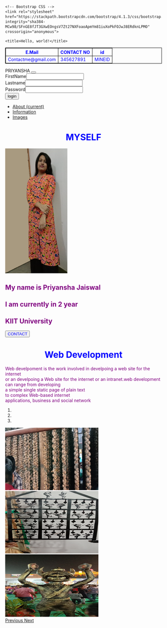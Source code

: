 <!doctype html>
<html lang="en">
  <head>
    <!-- Required meta tags -->
    <meta charset="utf-8">
    <meta name="viewport" content="width=device-width, initial-scale=1, shrink-to-fit=no">

    <!-- Bootstrap CSS -->
    <link rel="stylesheet" href="https://stackpath.bootstrapcdn.com/bootstrap/4.1.3/css/bootstrap.min.css" integrity="sha384-MCw98/SFnGE8fJT3GXwEOngsV7Zt27NXFoaoApmYm81iuXoPkFOJwJ8ERdknLPMO" crossorigin="anonymous">
<style>
table,th,td{
    border:1px solid black;
    color:blue;
    }
</style>
    <title>Hello, world!</title>
  </head>
  <body>
<table style="width:100%">
<tr>
 <th>E.Mail</th>
 <th>CONTACT NO</th>
 <th>id</th>
 </tr>
 <tr>
   <td>Contactme@gmail.com</td>
   <td>345627891</td>
   <td>MINEID</td>
 </tr>
 </table> 
<nav class ="navbar navbar-dark bg-dark">
<a class="navbar.brand color:white; bg-success">PRIYANSHA </a>

<button class="navbar-toggler" type="button" data-toggle="collapse" data-target="#navbarSupportedContent" aria-controls="navbarSupportedContent" aria-expanded="false" aria-label="Toggle navigation">
    <span class="navbar-toggler-icon"></span>
  </button>
<form name="form example">
FirstName<input type="text"><br>
Lastname<input type="text"><br>
Password<input type="password"><br>
<input type="submit" value="login">
</form>
  <div class="collapse navbar-collapse" id="navbarSupportedContent">
    <ul class="navbar-nav mr-auto">
      <li class="nav-item d-flex justify-content-center">
        <a class="nav-link" href="#about">About <span class="sr-only">(current)</span></a>
      </li>
      <li class="nav-item d-flex justify-content-center">
        <a class="nav-link" href="#information">Information</a>
      </li>
            <li class="nav-item d-flex justify-content-center">
        <a class="nav-link " href="#image">Images</a>
      </li>
    </ul>
</div>
</nav>
<div class="p-3 mb-2 bg-warning text-blue  container.fluid Containerone"id="about" >
<center><h1 style="color:blue;">MYSELF</h1></center>
<img src="muskan2.jpg" alt="MY PIC" width="200" height="400"/>
<h2 style="color:purple;">My name is Priyansha Jaiswal</h2>
<h2 style="color:purple;">I am currently in 2 year</h2>
<h2 style="color:purple;">KIIT University</h2>
<button  style="color:blue;" type="button" class"btn Contact me">CONTACT</button>
</div>
<div class="p-3 mb-2 bg-secondary text-light green  container.fluid Containertwo" id="information" >
<center><h1 style="color:blue;">Web Development</h1></center>
<source src="holi.mp4" type="video/mp4">
<p style ="color:purple;">Web  develpoment is the work involved in develpoing a web site for the internet<br> or an develpoing a Web site for the internet or an intranet.web development can range from developing<br> a simple single static page of plain text<br> to complex Web-based internet <br>applications, business and social network</p>
<div class=" p-3 mb-2 bg-danger text-white container-fluid Containerthree" id="image">  
<div id="carouselExampleIndicators" class="carousel slide" data-ride="carousel">
  <ol class="carousel-indicators">
    <li data-target="#carouselExampleIndicators" data-slide-to="0" class="active"></li>
    <li data-target="#carouselExampleIndicators" data-slide-to="1"></li>
    <li data-target="#carouselExampleIndicators" data-slide-to="2"></li>
  </ol>
  <div class="carousel-inner">
    <div class="carousel-item active">
      <img class="d-block w-100" src="IMG_20191102_204940.jpg" alt="First slide" width="300" height="200">
    </div>
    <div class="carousel-item">
      <img class="d-block w-100" src="IMG_20191102_203024.jpg" alt="Second slide" width="300" height="200">
    </div>
    <div class="carousel-item">
      <img class="d-block w-100" src="IMG_20191102_204055.jpg" alt="Third slide" width="300" height="200">
    </div>
  </div>
  <a class="carousel-control-prev" href="#carouselExampleIndicators" role="button" data-slide="prev">
    <span class="carousel-control-prev-icon" aria-hidden="true"></span>
    <span class="sr-only">Previous</span>
  </a>
  <a class="carousel-control-next" href="#carouselExampleIndicators" role="button" data-slide="next">
    <span class="carousel-control-next-icon" aria-hidden="true"></span>
    <span class="sr-only">Next</span>
  </a>
</div>
    <script src="https://code.jquery.com/jquery-3.3.1.slim.min.js" integrity="sha384-q8i/X+965DzO0rT7abK41JStQIAqVgRVzpbzo5smXKp4YfRvH+8abtTE1Pi6jizo" crossorigin="anonymous"></script>
    <script src="https://cdnjs.cloudflare.com/ajax/libs/popper.js/1.14.3/umd/popper.min.js" integrity="sha384-ZMP7rVo3mIykV+2+9J3UJ46jBk0WLaUAdn689aCwoqbBJiSnjAK/l8WvCWPIPm49" crossorigin="anonymous"></script>
    <script src="https://stackpath.bootstrapcdn.com/bootstrap/4.1.3/js/bootstrap.min.js" integrity="sha384-ChfqqxuZUCnJSK3+MXmPNIyE6ZbWh2IMqE241rYiqJxyMiZ6OW/JmZQ5stwEULTy" crossorigin="anonymous"></script>
  </body>
</html>